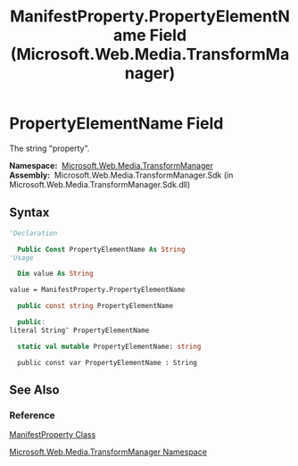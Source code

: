 ﻿---
title: ManifestProperty.PropertyElementName Field (Microsoft.Web.Media.TransformManager)
TOCTitle: PropertyElementName Field
ms:assetid: F:Microsoft.Web.Media.TransformManager.ManifestProperty.PropertyElementName
ms:mtpsurl: https://msdn.microsoft.com/en-us/library/microsoft.web.media.transformmanager.manifestproperty.propertyelementname(v=VS.90)
ms:contentKeyID: 35520883
ms.date: 06/14/2012
mtps_version: v=VS.90
f1_keywords:
- Microsoft.Web.Media.TransformManager.ManifestProperty.PropertyElementName
dev_langs:
- csharp
- jscript
- vb
- FSharp
- cpp
api_location:
- Microsoft.Web.Media.TransformManager.Sdk.dll
api_name:
- Microsoft.Web.Media.TransformManager.ManifestProperty.PropertyElementName
api_type:
- Managed
topic_type:
- apiref
- kbSyntax
product_family_name: VS
ROBOTS: INDEX,FOLLOW
---

# PropertyElementName Field

The string "property".

**Namespace:**  [Microsoft.Web.Media.TransformManager](microsoft-web-media-transformmanager-namespace.md)  
**Assembly:**  Microsoft.Web.Media.TransformManager.Sdk (in Microsoft.Web.Media.TransformManager.Sdk.dll)

## Syntax

```vb
'Declaration

  Public Const PropertyElementName As String
'Usage

  Dim value As String

value = ManifestProperty.PropertyElementName
```

```csharp
  public const string PropertyElementName
```

```cpp
  public:
literal String^ PropertyElementName
```

``` fsharp
  static val mutable PropertyElementName: string
```

```jscript
  public const var PropertyElementName : String
```

## See Also

### Reference

[ManifestProperty Class](manifestproperty-class-microsoft-web-media-transformmanager.md)

[Microsoft.Web.Media.TransformManager Namespace](microsoft-web-media-transformmanager-namespace.md)

